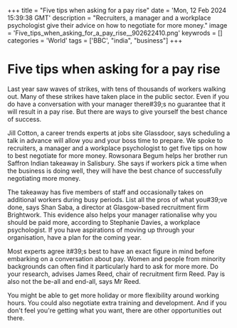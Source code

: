 +++
title = "Five tips when asking for a pay rise"
date = 'Mon, 12 Feb 2024 15:39:38 GMT'
description = "Recruiters, a manager and a workplace psychologist give their advice on how to negotiate for more money."
image = 'Five_tips_when_asking_for_a_pay_rise__902622410.png'
keywrods =  []
categories = 'World'
tags = ['BBC', "india", "business"]
+++

# Five tips when asking for a pay rise

Last year saw waves of strikes, with tens of thousands of workers walking out.
Many of these strikes have taken place in the public sector.
Even if you do have a conversation with your manager there<bb>#39;s no guarantee that it will result in a pay rise.
But there are ways to give yourself the best chance of success.

Jill Cotton, a career trends experts at jobs site Glassdoor, says scheduling a talk in advance will allow you and your boss time to prepare.
We spoke to recruiters, a manager and a workplace psychologist to get five tips on how to best negotiate for more money.
Rowsonara Begum helps her brother run Saffron Indian takeaway in Salisbury.
She says if workers pick a time when the business is doing well, they will have the best chance of successfully negotiating more money.

The takeaway has five members of staff and occasionally takes on additional workers during busy periods.
List all the pros of what you<bb>#39;ve done, says Shan Saba, a director at Glasgow-based recruitment firm Brightwork.
This evidence also helps your manager rationalise why you should be paid more, according to Stephanie Davies, a workplace psychologist.
If you have aspirations of moving up through your organisation, have a plan for the coming year.

Most experts agree it<bb>#39;s best to have an exact figure in mind before embarking on a conversation about pay.
Women and people from minority backgrounds can often find it particularly hard to ask for more more.
Do your research, advises James Reed, chair of recruitment firm Reed.
Pay is also not the be-all and end-all, says Mr Reed.

You might be able to get more holiday or more flexibility around working hours.
You could also negotiate extra training and development.
And if you don't feel you're getting what you want, there are other opportunities out there.


